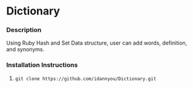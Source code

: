 # Dictionary

### Description

Using Ruby Hash and Set Data structure, user can add words, definition, and synonyms.

### Installation Instructions

1. `git clone https://github.com/idannyou/Dictionary.git`
